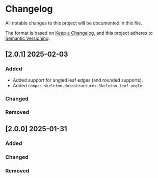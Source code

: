 # Changelog

All notable changes to this project will be documented in this file.

The format is based on [Keep a Changelog](https://keepachangelog.com/en/1.0.0/),
and this project adheres to [Semantic Versioning](https://semver.org/spec/v2.0.0.html).

## [2.0.1] 2025-02-03

### Added

* Added support for angled leaf edges (and rounded supports).
* Added `compas_skeleton.datastructures.Skeleton.leaf_angle`.

### Changed

### Removed


## [2.0.0] 2025-01-31

### Added

### Changed

### Removed
